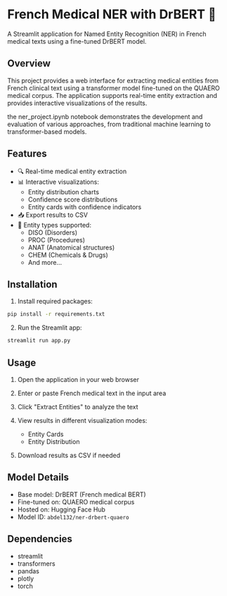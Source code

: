 # French Medical NER with DrBERT 🧬

A Streamlit application for Named Entity Recognition (NER) in French medical texts using a fine-tuned DrBERT model.

## Overview

This project provides a web interface for extracting medical entities from French clinical text using a transformer model fine-tuned on the QUAERO medical corpus. The application supports real-time entity extraction and provides interactive visualizations of the results.


the ner_project.ipynb notebook demonstrates the development and evaluation of  various approaches, from traditional machine learning to transformer-based models.


## Features

- 🔍 Real-time medical entity extraction
- 📊 Interactive visualizations:
  - Entity distribution charts
  - Confidence score distributions
  - Entity cards with confidence indicators
- 📥 Export results to CSV
- 🎯 Entity types supported:
  - DISO (Disorders)
  - PROC (Procedures)
  - ANAT (Anatomical structures)
  - CHEM (Chemicals & Drugs)
  - And more...

## Installation



1. Install required packages:
```bash
pip install -r requirements.txt
```

2. Run the Streamlit app:
```bash
streamlit run app.py
```

## Usage

1. Open the application in your web browser
2. Enter or paste French medical text in the input area
3. Click "Extract Entities" to analyze the text
4. View results in different visualization modes:
   - Entity Cards
   - Entity Distribution
  
5. Download results as CSV if needed

## Model Details

- Base model: DrBERT (French medical BERT)
- Fine-tuned on: QUAERO medical corpus
- Hosted on: Hugging Face Hub
- Model ID: `abdel132/ner-drbert-quaero`

## Dependencies

- streamlit
- transformers
- pandas
- plotly
- torch


